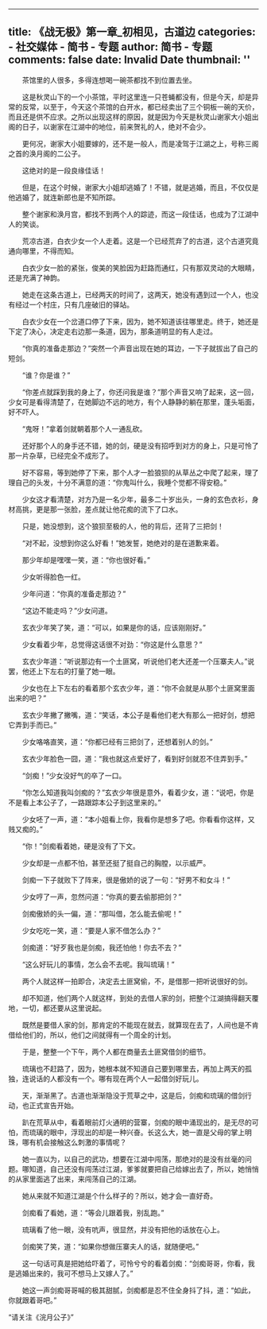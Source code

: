 
---
title: 《战无极》第一章_初相见，古道边
categories: 
    - 社交媒体
    - 简书 - 专题
author: 简书 - 专题
comments: false
date: Invalid Date
thumbnail: ''
---

<div>   
<p>　　茶馆里的人很多，多得连想喝一碗茶都找不到位置去坐。<br></p><p></p><p>　　这是秋灵山下的一个小茶馆，平时这里连一只苍蝇都没有，但是今天，却是异常的反常，以至于，今天这个茶馆的白开水，都已经卖出了三个铜板一碗的天价，而且还是供不应求。之所以出现这样的原因，就是因为今天是秋灵山谢家大小姐出阁的日子，以谢家在江湖中的地位，前来贺礼的人，绝对不会少。<br></p><p>　　更何况，谢家大小姐要嫁的，还不是一般人，而是凌驾于江湖之上，号称三阁之首的涣月阁的二公子。<br></p><p>　　这绝对的是一段良缘佳话！<br></p><p>　　但是，在这个时候，谢家大小姐却逃婚了！不错，就是逃婚，而且，不仅仅是他逃婚了，就连新郎也是不知所踪。<br></p><p>　　整个谢家和涣月宫，都找不到两个人的踪迹，而这一段佳话，也成为了江湖中人的笑谈。<br></p><p>　　荒凉古道，白衣少女一个人走着。这是一个已经荒弃了的古道，这个古道究竟通向哪里，不得而知。<br></p><p>　　白衣少女一脸的紧张，俊美的笑脸因为赶路而通红，只有那双灵动的大眼睛，还是充满了神韵。<br></p><p>　　她走在这条古道上，已经两天的时间了，这两天，她没有遇到过一个人，也没有经过一个村庄，只有几座破旧的驿站。<br></p><p>　　白衣少女在一个岔道口停了下来，因为，她不知道该往哪里走。终于，她还是下定了决心，决定走右边那一条道，因为，那条道明显的有人走过。<br></p><p>　　“你真的准备走那边？”突然一个声音出现在她的耳边，一下子就拔出了自己的短剑。<br></p><p>　　“谁？你是谁？”<br></p><p>　　“你差点就踩到我的身上了，你还问我是谁？”那个声音又响了起来，这一回，少女可是看得清楚了，在她脚边不远的地方，有个人静静的躺在那里，蓬头垢面，好不吓人。<br></p><p>　　“鬼呀！”拿着剑就朝着那个人一通乱砍。<br></p><p>　　还好那个人的身手还不错，她的剑，硬是没有招呼到对方的身上，只是可怜了那一片杂草，已经完全不成形了。<br></p><p>　　好不容易，等到她停了下来，那个人才一脸狼狈的从草丛之中爬了起来，理了理自己的头发，十分不满意的道：“你鬼叫什么，我睡个觉都不得安稳。”<br></p><p>　　少女这才看清楚，对方乃是一名少年，最多二十岁出头，一身的玄色衣衫，身材高挑，更是那一张脸，差点就让他花痴的流下了口水。<br></p><p>　　只是，她没想到，这个狼狈至极的人，他的背后，还背了三把剑！<br></p><p>　　“对不起，没想到你这么好看！”她发誓，她绝对的是在道歉来着。<br></p><p>　　那少年却是嘿嘿一笑，道：“你也很好看。”<br></p><p>　　少女听得脸色一红。<br></p><p>　　少年问道：“你真的准备走那边？”<br></p><p>　　“这边不能走吗？”少女问道。<br></p><p>　　玄衣少年笑了笑，道：“可以，如果是你的话，应该刚刚好。”<br></p><p>　　少女看着少年，总觉得这话很不对劲：“你这是什么意思？”<br></p><p>　　玄衣少年道：“听说那边有一个土匪窝，听说他们老大还差一个压寨夫人。”说罢，他还上下左右的打量了她一眼。<br></p><p>　　少女也在上下左右的看着那个玄衣少年，道：“你不会就是从那个土匪窝里面出来的吧？”<br></p><p>　　玄衣少年撇了撇嘴，道：“笑话，本公子是看他们老大有那么一把好剑，想把它弄到手而已。”<br></p><p>　　少女咯咯直笑，道：“你都已经有三把剑了，还想着别人的剑。”<br></p><p>　　玄衣少年脸色一囧，道：“我也就这点爱好了，看到好剑就忍不住弄到手。”<br></p><p>　　“剑痴！”少女没好气的卒了一口。<br></p><p>　　“你怎么知道我叫剑痴的？”玄衣少年很是意外，看着少女，道：“说吧，你是不是看上本公子了，一路跟踪本公子到这里来的。”<br></p><p>　　少女呸了一声，道：“本小姐看上你，我看你是想多了吧。你看看你这样，又贱又痴的。”<br></p><p>　　“你！”剑痴看着她，硬是没有了下文。<br></p><p>　　少女却是一点都不怕，甚至还挺了挺自己的胸膛，以示威严。<br></p><p>　　剑痴一下子就败下了阵来，很是傲娇的说了一句：“好男不和女斗！”<br></p><p>　　少女哼了一声，忽然问道：“你真的要去偷那把剑？”<br></p><p>　　剑痴傲娇的头一偏，道：“那叫借，怎么能去偷呢！”<br></p><p>　　少女吃吃一笑，道：“要是人家不借怎么办？”<br></p><p>　　剑痴道：“好歹我也是剑痴，我还怕他！你去不去？”<br></p><p>　　“这么好玩儿的事情，怎么会不去呢。我叫琉璃！”<br></p><p>　　两个人就这样一拍即合，决定去土匪窝偷，不，是借那一把听说很好的剑。<br></p><p>　　却不知道，他们两个人就这样，到处的去借人家的剑，把整个江湖搞得翻天覆地，一切，都还要从这里说起。<br></p><p>　　既然是要借人家的剑，那肯定的不能现在就去，就算现在去了，人间也是不肯借给他们的，所以，他们之间就得有一个周全的计划。<br></p><p>　　于是，整整一个下午，两个人都在商量去土匪窝借剑的细节。<br></p><p>　　琉璃也不赶路了，因为，她根本就不知道自己要到哪里去，再加上两天的孤独，连说话的人都没有一个。哪有现在两个人一起借剑好玩儿。<br></p><p>　　天，渐渐黑了。古道也渐渐隐没于荒草之中，这是后，剑痴和琉璃的借剑行动，也正式宣告开始。<br></p><p>　　趴在荒草从中，看着眼前灯火通明的营寨，剑痴的眼中涌现出的，是无尽的可怕，而琉璃的眼中，浮现出的却是一种兴奋。长这么大，她一直是父母的掌上明珠，哪有机会接触这么刺激的事情呢？<br></p><p>　　她一直以为，以自己的武功，想要在江湖中闯荡，那绝对的是没有丝毫的问题。哪知道，自己还没有闯荡过江湖，爹爹就要把自己给嫁出去了，所以，她悄悄的从家里面逃了出来，来闯荡自己的江湖。<br></p><p>　　她从来就不知道江湖是个什么样子的？所以，她才会一直好奇。<br></p><p>　　剑痴看了看她，道：“等会儿跟着我，别乱跑。”<br></p><p>　　琉璃看了他一眼，没有吭声，很显然，并没有把他的话放在心上。<br></p><p>　　剑痴笑了笑，道：“如果你想做压寨夫人的话，就随便吧。”<br></p><p>　　这一句话可真是把她给吓着了，可怜兮兮的看着剑痴：“剑痴哥哥，你看，我是逃婚出来的，我可不想马上又嫁人了。”<br></p><p>　　她这一声剑痴哥哥喊的极其甜腻，剑痴都是忍不住全身抖了抖，道：“如此，你就跟着哥吧。”</p><p>“请关注《浣月公子》”<br></p>  
</div>
            